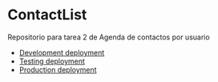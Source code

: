 # ContactList
Repositorio para tarea 2 de Agenda de contactos por usuario

- [Development deployment](https://contactlist-uniandes-dev.herokuapp.com/)
- [Testing deployment](https://contactlist-uniandes-test.herokuapp.com/)
- [Production deployment](https://contactlist-uniandes.herokuapp.com/)
